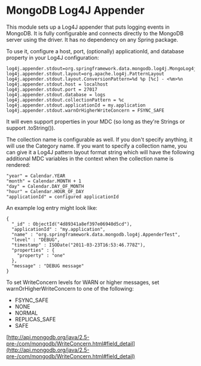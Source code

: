 # MongoDB Log4J Appender

This module sets up a Log4J appender that puts logging events in MongoDB. It is fully configurable
and connects directly to the MongoDB server using the driver. It has no dependency on any Spring package.

To use it, configure a host, port, (optionally) applicationId, and database property in your Log4J configuration:

    log4j.appender.stdout=org.springframework.data.mongodb.log4j.MongoLog4jAppender
    log4j.appender.stdout.layout=org.apache.log4j.PatternLayout
    log4j.appender.stdout.layout.ConversionPattern=%d %p [%c] - <%m>%n
    log4j.appender.stdout.host = localhost
    log4j.appender.stdout.port = 27017
    log4j.appender.stdout.database = logs
    log4j.appender.stdout.collectionPattern = %c
    log4j.appender.stdout.applicationId = my.application
    log4j.appender.stdout.warnOrHigherWriteConcern = FSYNC_SAFE

It will even support properties in your MDC (so long as they're Strings or support .toString()).

The collection name is configurable as well. If you don't specify anything, it will use the Category name.
If you want to specify a collection name, you can give it a Log4J pattern layout format string which will have
the following additional MDC variables in the context when the collection name is rendered:

    "year" = Calendar.YEAR
    "month" = Calendar.MONTH + 1
    "day" = Calendar.DAY_OF_MONTH
    "hour" = Calendar.HOUR_OF_DAY
    "applicationId" = configured applicationId

An example log entry might look like:

    {
      "_id" : ObjectId("4d89341a8ef397e06940d5cd"),
      "applicationId" : "my.application",
      "name" : "org.springframework.data.mongodb.log4j.AppenderTest",
      "level" : "DEBUG",
      "timestamp" : ISODate("2011-03-23T16:53:46.778Z"),
      "properties" : {
        "property" : "one"
      },
      "message" : "DEBUG message"
    }

To set WriteConcern levels for WARN or higher messages, set warnOrHigherWriteConcern to one of the following:

* FSYNC_SAFE
* NONE
* NORMAL
* REPLICAS_SAFE
* SAFE

[http://api.mongodb.org/java/2.5-pre-/com/mongodb/WriteConcern.html#field_detail](http://api.mongodb.org/java/2.5-pre-/com/mongodb/WriteConcern.html#field_detail)
